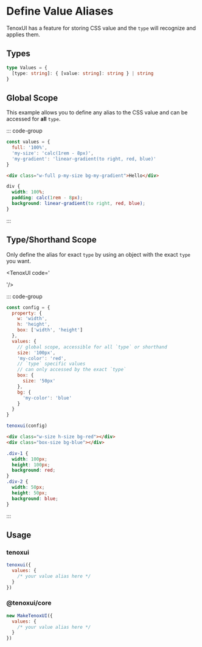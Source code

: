 # Define Value Aliases

TenoxUI has a feature for storing CSS value and the `type` will recognize and applies them.

## Types

```ts twoslash
type Values = {
  [type: string]: { [value: string]: string } | string
}
```

## Global Scope

This example allows you to define any alias to the CSS value and can be accessed for **all** `type`.

<TenoxUI code='<div class="w-full p-my-size bg-my-gradient">Hello</div>'/>

::: code-group

```js [values.js]
const values = {
  full: '100%',
  'my-size': 'calc(1rem - 8px)',
  'my-gradient': 'linear-gradient(to right, red, blue)'
}
```

```html [index.html]
<div class="w-full p-my-size bg-my-gradient">Hello</div>
```

```css [output styles]
div {
  width: 100%;
  padding: calc(1rem - 8px);
  background: linear-gradient(to right, red, blue);
}
```

:::

## Type/Shorthand Scope

Only define the alias for exact `type` by using an object with the exact `type` you want.

<TenoxUI code='<div class="w-size h-size bg-red"></div>

<div class="box-size bg-blue"></div>'/>

::: code-group

```js [tenoxui.js]
const config = {
  property: {
    w: 'width',
    h: 'height',
    box: ['width', 'height']
  },
  values: {
    // global scope, accessible for all `type` or shorthand
    size: '100px',
    'my-color': 'red',
    // `type` specific values
    // can only accessed by the exact `type`
    box: {
      size: '50px'
    },
    bg: {
      'my-color': 'blue'
    }
  }
}

tenoxui(config)
```

```html [index.html]
<div class="w-size h-size bg-red"></div>
<div class="box-size bg-blue"></div>
```

```css [output styles]
.div-1 {
  width: 100px;
  height: 100px;
  background: red;
}
.div-2 {
  width: 50px;
  height: 50px;
  background: blue;
}
```

:::

## Usage

### tenoxui

```js
tenoxui({
  values: {
    /* your value alias here */
  }
})
```

### @tenoxui/core

```js
new MakeTenoxUI({
  values: {
    /* your value alias here */
  }
})
```
